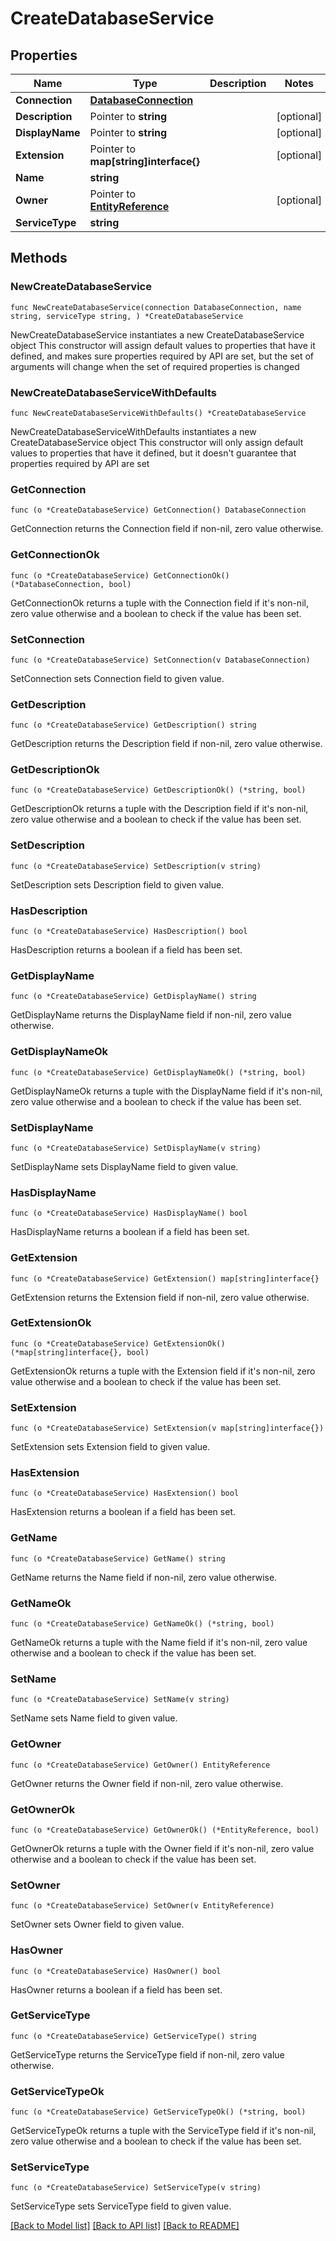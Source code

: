 # CreateDatabaseService

## Properties

Name | Type | Description | Notes
------------ | ------------- | ------------- | -------------
**Connection** | [**DatabaseConnection**](DatabaseConnection.md) |  | 
**Description** | Pointer to **string** |  | [optional] 
**DisplayName** | Pointer to **string** |  | [optional] 
**Extension** | Pointer to **map[string]interface{}** |  | [optional] 
**Name** | **string** |  | 
**Owner** | Pointer to [**EntityReference**](EntityReference.md) |  | [optional] 
**ServiceType** | **string** |  | 

## Methods

### NewCreateDatabaseService

`func NewCreateDatabaseService(connection DatabaseConnection, name string, serviceType string, ) *CreateDatabaseService`

NewCreateDatabaseService instantiates a new CreateDatabaseService object
This constructor will assign default values to properties that have it defined,
and makes sure properties required by API are set, but the set of arguments
will change when the set of required properties is changed

### NewCreateDatabaseServiceWithDefaults

`func NewCreateDatabaseServiceWithDefaults() *CreateDatabaseService`

NewCreateDatabaseServiceWithDefaults instantiates a new CreateDatabaseService object
This constructor will only assign default values to properties that have it defined,
but it doesn't guarantee that properties required by API are set

### GetConnection

`func (o *CreateDatabaseService) GetConnection() DatabaseConnection`

GetConnection returns the Connection field if non-nil, zero value otherwise.

### GetConnectionOk

`func (o *CreateDatabaseService) GetConnectionOk() (*DatabaseConnection, bool)`

GetConnectionOk returns a tuple with the Connection field if it's non-nil, zero value otherwise
and a boolean to check if the value has been set.

### SetConnection

`func (o *CreateDatabaseService) SetConnection(v DatabaseConnection)`

SetConnection sets Connection field to given value.


### GetDescription

`func (o *CreateDatabaseService) GetDescription() string`

GetDescription returns the Description field if non-nil, zero value otherwise.

### GetDescriptionOk

`func (o *CreateDatabaseService) GetDescriptionOk() (*string, bool)`

GetDescriptionOk returns a tuple with the Description field if it's non-nil, zero value otherwise
and a boolean to check if the value has been set.

### SetDescription

`func (o *CreateDatabaseService) SetDescription(v string)`

SetDescription sets Description field to given value.

### HasDescription

`func (o *CreateDatabaseService) HasDescription() bool`

HasDescription returns a boolean if a field has been set.

### GetDisplayName

`func (o *CreateDatabaseService) GetDisplayName() string`

GetDisplayName returns the DisplayName field if non-nil, zero value otherwise.

### GetDisplayNameOk

`func (o *CreateDatabaseService) GetDisplayNameOk() (*string, bool)`

GetDisplayNameOk returns a tuple with the DisplayName field if it's non-nil, zero value otherwise
and a boolean to check if the value has been set.

### SetDisplayName

`func (o *CreateDatabaseService) SetDisplayName(v string)`

SetDisplayName sets DisplayName field to given value.

### HasDisplayName

`func (o *CreateDatabaseService) HasDisplayName() bool`

HasDisplayName returns a boolean if a field has been set.

### GetExtension

`func (o *CreateDatabaseService) GetExtension() map[string]interface{}`

GetExtension returns the Extension field if non-nil, zero value otherwise.

### GetExtensionOk

`func (o *CreateDatabaseService) GetExtensionOk() (*map[string]interface{}, bool)`

GetExtensionOk returns a tuple with the Extension field if it's non-nil, zero value otherwise
and a boolean to check if the value has been set.

### SetExtension

`func (o *CreateDatabaseService) SetExtension(v map[string]interface{})`

SetExtension sets Extension field to given value.

### HasExtension

`func (o *CreateDatabaseService) HasExtension() bool`

HasExtension returns a boolean if a field has been set.

### GetName

`func (o *CreateDatabaseService) GetName() string`

GetName returns the Name field if non-nil, zero value otherwise.

### GetNameOk

`func (o *CreateDatabaseService) GetNameOk() (*string, bool)`

GetNameOk returns a tuple with the Name field if it's non-nil, zero value otherwise
and a boolean to check if the value has been set.

### SetName

`func (o *CreateDatabaseService) SetName(v string)`

SetName sets Name field to given value.


### GetOwner

`func (o *CreateDatabaseService) GetOwner() EntityReference`

GetOwner returns the Owner field if non-nil, zero value otherwise.

### GetOwnerOk

`func (o *CreateDatabaseService) GetOwnerOk() (*EntityReference, bool)`

GetOwnerOk returns a tuple with the Owner field if it's non-nil, zero value otherwise
and a boolean to check if the value has been set.

### SetOwner

`func (o *CreateDatabaseService) SetOwner(v EntityReference)`

SetOwner sets Owner field to given value.

### HasOwner

`func (o *CreateDatabaseService) HasOwner() bool`

HasOwner returns a boolean if a field has been set.

### GetServiceType

`func (o *CreateDatabaseService) GetServiceType() string`

GetServiceType returns the ServiceType field if non-nil, zero value otherwise.

### GetServiceTypeOk

`func (o *CreateDatabaseService) GetServiceTypeOk() (*string, bool)`

GetServiceTypeOk returns a tuple with the ServiceType field if it's non-nil, zero value otherwise
and a boolean to check if the value has been set.

### SetServiceType

`func (o *CreateDatabaseService) SetServiceType(v string)`

SetServiceType sets ServiceType field to given value.



[[Back to Model list]](../README.md#documentation-for-models) [[Back to API list]](../README.md#documentation-for-api-endpoints) [[Back to README]](../README.md)


